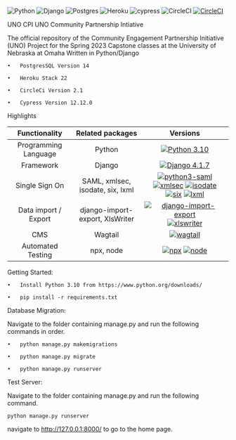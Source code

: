 
![Python](https://img.shields.io/badge/python-3670A0?style=for-the-badge&logo=python&logoColor=ffdd54)  ![Django](https://img.shields.io/badge/django-%23092E20.svg?style=for-the-badge&logo=django&logoColor=white)     ![Postgres](https://img.shields.io/badge/postgres-%23316192.svg?style=for-the-badge&logo=postgresql&logoColor=white)  ![Heroku](https://img.shields.io/badge/heroku-%23430098.svg?style=for-the-badge&logo=heroku&logoColor=white)    ![cypress](https://img.shields.io/badge/-cypress-%23E5E5E5?style=for-the-badge&logo=cypress&logoColor=058a5e) ![CircleCI](https://img.shields.io/badge/circle%20ci-%23161616.svg?style=for-the-badge&logo=circleci&logoColor=white) 
[![CircleCI](https://dl.circleci.com/status-badge/img/gh/uno-isqa-8950/uno-cpi/tree/master.svg?style=svg)](https://dl.circleci.com/status-badge/redirect/gh/uno-isqa-8950/uno-cpi/tree/master)


UNO CPI
UNO Community Partnership Intiative 

The official repository of the Community Engagement Partnership Initiative (UNO) Project for the Spring 2023 Capstone classes at the University of Nebraska at Omaha Written in Python/Django
    
    •	PostgresSQL Version 14
    
    •	Heroku Stack 22
    
    •	CircleCi Version 2.1
    
    •	Cypress Version 12.12.0
    
    
    




Highlights

| Functionality | Related packages    | Versions    |
| :---:   | :---: | :---: |
| Programming Language | Python   | [![Python 3.10](https://img.shields.io/badge/python-3.10-blue.svg)](https://www.python.org/downloads/release/python-31010/)   |
| Framework | Django   | [![Django 4.1.7](https://img.shields.io/badge/django%20-4.1.7-blue)](https://www.djangoproject.com/download/)   |
| Single Sign On | SAML, xmlsec, isodate, six, lxml   | [![python3-saml](https://img.shields.io/badge/python3--saml-1.15.0-blue)](https://pypi.org/project/python3-saml/)   [![xmlsec](https://img.shields.io/badge/xmlsec-1.3.13-blue)](https://pypi.org/project/xmlsec/) [![isodate](https://img.shields.io/badge/isodate-0.6.1-blue)](https://pypi.org/project/isodate/) [![six](https://img.shields.io/badge/six-1.11.0-blue)](https://pypi.org/project/six/) [![lxml](https://img.shields.io/badge/lxml-4.9.2-blue)](https://pypi.org/project/lxml/)|
| Data import / Export | django-import-export, XlsWriter   | [![django-import-export](https://img.shields.io/badge/django--import--export-3.1.0-blue)](https://pypi.org/project/django-import-export/) [![xlswriter](https://img.shields.io/badge/XlsWriter-3.0.8-blue)](https://pypi.org/project/XlsxWriter/)   |
| CMS | Wagtail   | [![wagtail](https://img.shields.io/badge/wagtail-4.2.2-blue)](https://pypi.org/project/wagtail/)   |
| Automated Testing | npx, node   | [![npx](https://img.shields.io/badge/npx-9.5.0-blue)](https://docs.npmjs.com/downloading-and-installing-node-js-and-npm) [![node](https://img.shields.io/badge/node-19.7.0-blue)](https://docs.npmjs.com/downloading-and-installing-node-js-and-npm)  |


Getting Started:

    •	Install Python 3.10 from https://www.python.org/downloads/
    
    •	pip install -r requirements.txt


Database Migration:

Navigate to the folder containing manage.py and run the following commands in order.

    •	python manage.py makemigrations

    •	python manage.py migrate

    •	python manage.py runserver


Test Server:

Navigate to the folder containing manage.py and run the following command. 

    python manage.py runserver 

navigate to http://127.0.0.1:8000/ to go to the home page.

